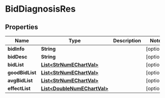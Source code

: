 

# BidDiagnosisRes


## Properties

Name | Type | Description | Notes
------------ | ------------- | ------------- | -------------
**bidInfo** | **String** |  |  [optional]
**bidDesc** | **String** |  |  [optional]
**bidList** | [**List&lt;StrNumEChartVal&gt;**](StrNumEChartVal.md) |  |  [optional]
**goodBidList** | [**List&lt;StrNumEChartVal&gt;**](StrNumEChartVal.md) |  |  [optional]
**avgBidList** | [**List&lt;StrNumEChartVal&gt;**](StrNumEChartVal.md) |  |  [optional]
**effectList** | [**List&lt;DoubleNumEChartVal&gt;**](DoubleNumEChartVal.md) |  |  [optional]



